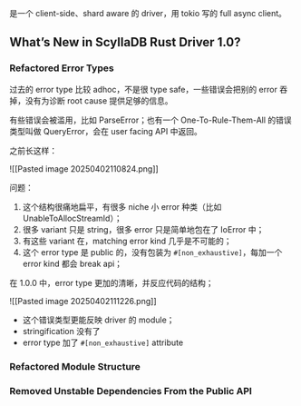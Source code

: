 是一个 client-side、shard aware 的 driver，用 tokio 写的 full async client。

## What’s New in ScyllaDB Rust Driver 1.0?

### Refactored Error Types

过去的 error type 比较 adhoc，不是很 type safe，一些错误会把别的 error 吞掉，没有为诊断 root cause 提供足够的信息。

有些错误会被滥用，比如 ParseError；也有一个 One-To-Rule-Them-All 的错误类型叫做 QueryError，会在 user facing API 中返回。

之前长这样：

![[Pasted image 20250402110824.png]]

问题：

1. 这个结构很痛地扁平，有很多 niche 小 error 种类（比如 UnableToAllocStreamId）；
2. 很多 variant 只是 string，很多 error 只是简单地包在了 IoError 中；
3. 有这些 variant 在，matching error kind 几乎是不可能的；
4. 这个 error type 是 public 的，没有包装为 `#[non_exhaustive]`，每加一个 error kind 都会 break api；

在 1.0.0 中，error type 更加的清晰，并反应代码的结构；

![[Pasted image 20250402111226.png]]

- 这个错误类型更能反映 driver 的 module；
- stringification 没有了
- error type 加了 `#[non_exhaustive]` attribute

### Refactored Module Structure

### Removed Unstable Dependencies From the Public API